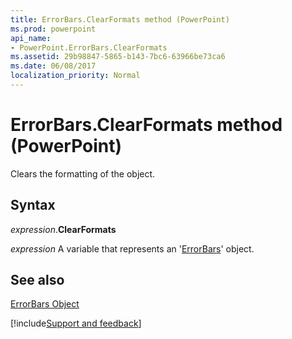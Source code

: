 ```yaml
---
title: ErrorBars.ClearFormats method (PowerPoint)
ms.prod: powerpoint
api_name:
- PowerPoint.ErrorBars.ClearFormats
ms.assetid: 29b98847-5865-b143-7bc6-63966be73ca6
ms.date: 06/08/2017
localization_priority: Normal
---
```



# ErrorBars.ClearFormats method (PowerPoint)

Clears the formatting of the object.


## Syntax

_expression_.**ClearFormats**

_expression_ A variable that represents an '[ErrorBars](PowerPoint.ErrorBars.md)' object.


## See also



[ErrorBars Object](PowerPoint.ErrorBars.md)

[!include[Support and feedback](~/includes/feedback-boilerplate.md)]